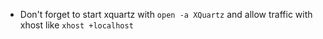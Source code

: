 - Don't forget to start xquartz with `open -a XQuartz` and allow traffic with xhost like `xhost +localhost`